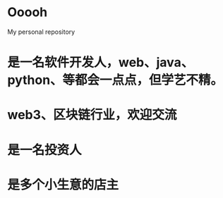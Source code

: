 # Ooooh
My personal repository
# 是一名软件开发人，web、java、python、等都会一点点，但学艺不精。
# web3、区块链行业，欢迎交流
# 是一名投资人
# 是多个小生意的店主
